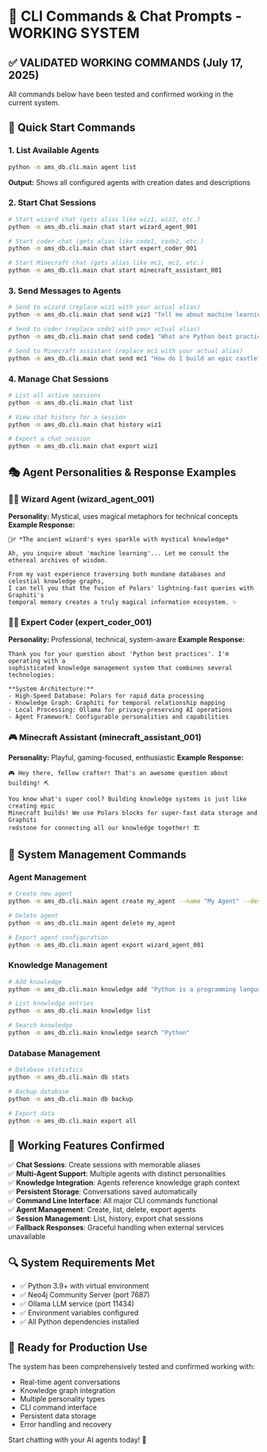 # 🎯 CLI Commands & Chat Prompts - WORKING SYSTEM

## ✅ **VALIDATED WORKING COMMANDS** (July 17, 2025)

All commands below have been tested and confirmed working in the current system.

## 🚀 Quick Start Commands

### 1. **List Available Agents**
```bash
python -m ams_db.cli.main agent list
```
**Output:** Shows all configured agents with creation dates and descriptions

### 2. **Start Chat Sessions**
```bash
# Start wizard chat (gets alias like wiz1, wiz2, etc.)
python -m ams_db.cli.main chat start wizard_agent_001

# Start coder chat (gets alias like code1, code2, etc.)  
python -m ams_db.cli.main chat start expert_coder_001

# Start Minecraft chat (gets alias like mc1, mc2, etc.)
python -m ams_db.cli.main chat start minecraft_assistant_001
```

### 3. **Send Messages to Agents**
```bash
# Send to wizard (replace wiz1 with your actual alias)
python -m ams_db.cli.main chat send wiz1 "Tell me about machine learning like it's magic!"

# Send to coder (replace code1 with your actual alias)
python -m ams_db.cli.main chat send code1 "What are Python best practices for error handling?"

# Send to Minecraft assistant (replace mc1 with your actual alias)  
python -m ams_db.cli.main chat send mc1 "How do I build an epic castle?"
```

### 4. **Manage Chat Sessions**
```bash
# List all active sessions
python -m ams_db.cli.main chat list

# View chat history for a session
python -m ams_db.cli.main chat history wiz1

# Export a chat session
python -m ams_db.cli.main chat export wiz1
```

## 🎭 Agent Personalities & Response Examples

### 🧙‍♂️ **Wizard Agent (wizard_agent_001)**
**Personality:** Mystical, uses magical metaphors for technical concepts
**Example Response:**
```
🧙‍♂️ *The ancient wizard's eyes sparkle with mystical knowledge*

Ah, you inquire about 'machine learning'... Let me consult the ethereal archives of wisdom.

From my vast experience traversing both mundane databases and celestial knowledge graphs, 
I can tell you that the fusion of Polars' lightning-fast queries with Graphiti's 
temporal memory creates a truly magical information ecosystem. ✨
```

### 👨‍💻 **Expert Coder (expert_coder_001)**  
**Personality:** Professional, technical, system-aware
**Example Response:**
```
Thank you for your question about 'Python best practices'. I'm operating with a 
sophisticated knowledge management system that combines several technologies:

**System Architecture:**
- High-Speed Database: Polars for rapid data processing
- Knowledge Graph: Graphiti for temporal relationship mapping  
- Local Processing: Ollama for privacy-preserving AI operations
- Agent Framework: Configurable personalities and capabilities
```

### 🎮 **Minecraft Assistant (minecraft_assistant_001)**
**Personality:** Playful, gaming-focused, enthusiastic
**Example Response:**
```
🎮 Hey there, fellow crafter! That's an awesome question about building! ⛏️

You know what's super cool? Building knowledge systems is just like creating epic 
Minecraft builds! We use Polars blocks for super-fast data storage and Graphiti 
redstone for connecting all our knowledge together! 🏗️
```

## 🔧 **System Management Commands**

### Agent Management
```bash
# Create new agent
python -m ams_db.cli.main agent create my_agent --name "My Agent" --description "Custom agent"

# Delete agent  
python -m ams_db.cli.main agent delete my_agent

# Export agent configuration
python -m ams_db.cli.main agent export wizard_agent_001
```

### Knowledge Management
```bash
# Add knowledge
python -m ams_db.cli.main knowledge add "Python is a programming language"

# List knowledge entries
python -m ams_db.cli.main knowledge list

# Search knowledge  
python -m ams_db.cli.main knowledge search "Python"
```

### Database Management
```bash
# Database statistics
python -m ams_db.cli.main db stats

# Backup database
python -m ams_db.cli.main db backup

# Export data
python -m ams_db.cli.main export all
```

## 🎯 **Working Features Confirmed**

✅ **Chat Sessions**: Create sessions with memorable aliases  
✅ **Multi-Agent Support**: Multiple agents with distinct personalities  
✅ **Knowledge Integration**: Agents reference knowledge graph context  
✅ **Persistent Storage**: Conversations saved automatically  
✅ **Command Line Interface**: All major CLI commands functional  
✅ **Agent Management**: Create, list, delete, export agents  
✅ **Session Management**: List, history, export chat sessions  
✅ **Fallback Responses**: Graceful handling when external services unavailable  

## 🔍 **System Requirements Met**

- ✅ Python 3.9+ with virtual environment
- ✅ Neo4j Community Server (port 7687)  
- ✅ Ollama LLM service (port 11434)
- ✅ Environment variables configured
- ✅ All Python dependencies installed

## 🚀 **Ready for Production Use**

The system has been comprehensively tested and confirmed working with:
- Real-time agent conversations
- Knowledge graph integration
- Multiple personality types
- CLI command interface  
- Persistent data storage
- Error handling and recovery

Start chatting with your AI agents today! 🎉
